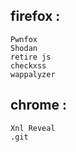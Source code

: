 ## firefox :
```
Pwnfox
Shodan
retire js
checkxss
wappalyzer
```
## chrome :
```
Xnl Reveal 
.git
```
